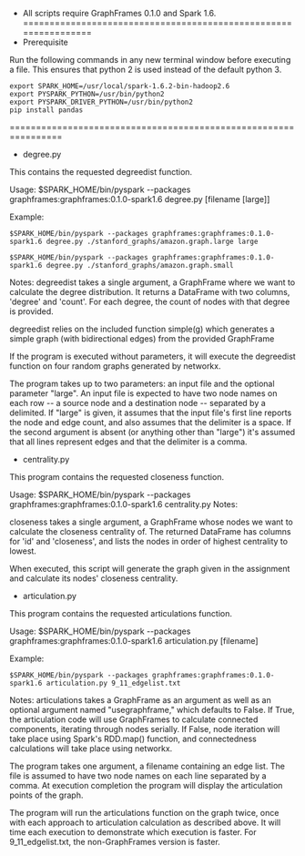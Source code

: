 
* All scripts require GraphFrames 0.1.0 and Spark 1.6.
================================================================
* Prerequisite

Run the following commands in any new terminal window before executing a file. This ensures that python 2 is used instead of the default python 3.

	export SPARK_HOME=/usr/local/spark-1.6.2-bin-hadoop2.6
	export PYSPARK_PYTHON=/usr/bin/python2
	export PYSPARK_DRIVER_PYTHON=/usr/bin/python2
	pip install pandas
================================================================

* degree.py 

This contains the requested degreedist function.

Usage:
	$SPARK_HOME/bin/pyspark --packages graphframes:graphframes:0.1.0-spark1.6 degree.py [filename [large]]

Example:

	$SPARK_HOME/bin/pyspark --packages graphframes:graphframes:0.1.0-spark1.6 degree.py ./stanford_graphs/amazon.graph.large large

	$SPARK_HOME/bin/pyspark --packages graphframes:graphframes:0.1.0-spark1.6 degree.py ./stanford_graphs/amazon.graph.small

Notes:
degreedist takes a single argument, a GraphFrame where we want to
calculate the degree distribution. It returns a DataFrame with two
columns, 'degree' and 'count'. For each degree, the count of nodes
with that degree is provided.

degreedist relies on the included function simple(g) which generates
a simple graph (with bidirectional edges) from the provided
GraphFrame

If the program is executed without parameters, it will execute
the degreedist function on four random graphs generated by
networkx.

The program takes up to two parameters: an input file and the
optional parameter "large". An input file is expected to have two
node names on each row -- a source node and a destination node --
separated by a delimited. If "large" is given, it assumes that
the input file's first line reports the node and edge count, and 
also assumes that the delimiter is a space. If the second argument
is absent (or anything other than "large") it's assumed that all
lines represent edges and that the delimiter is a comma.
	
* centrality.py 

This program contains the requested closeness function.

Usage:
	$SPARK_HOME/bin/pyspark --packages graphframes:graphframes:0.1.0-spark1.6 centrality.py
Notes:

closeness takes a single argument, a GraphFrame whose nodes we want
to calculate the closeness centrality of. The returned DataFrame
has columns for 'id' and 'closeness', and lists the nodes in order
of highest centrality to lowest.

When executed, this script will generate the graph given in the
assignment and calculate its nodes' closeness centrality.
	
* articulation.py

This program contains the requested articulations function.

Usage:
	$SPARK_HOME/bin/pyspark --packages graphframes:graphframes:0.1.0-spark1.6 articulation.py [filename]

Example:

	$SPARK_HOME/bin/pyspark --packages graphframes:graphframes:0.1.0-spark1.6 articulation.py 9_11_edgelist.txt

Notes:
articulations takes a GraphFrame as an argument as well as an
optional argument named "usegraphframe," which defaults to False.
If True, the articulation code will use GraphFrames to calculate
connected components, iterating through nodes serially. If False,
node iteration will take place using Spark's RDD.map() function, and
connectedness calculations will take place using networkx.

The program takes one argument, a filename containing an edge list.
The file is assumed to have two node names on each line separated
by a comma. At execution completion the program will display
the articulation points of the graph.

The program will run the articulations function on
the graph twice, once with each approach to articulation
calculation as described above. It will time each execution to
demonstrate which execution is faster. For 9_11_edgelist.txt, the
non-GraphFrames version is faster.

